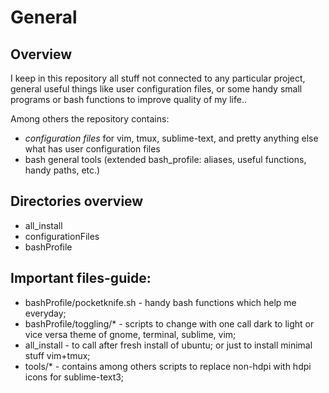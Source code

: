 General
====================

Overview
---------------------
I keep in this repository all stuff not connected to any particular project, general useful things like user configuration files, or some handy small programs or bash functions to improve quality of my life..

Among others the repository contains:
* _configuration files_ for vim, tmux, sublime-text, and pretty anything else what has user configuration files
* bash general tools (extended bash\_profile: aliases, useful functions, handy paths, etc.)


Directories overview
---------------------
* all\_install 
* configurationFiles 
* bashProfile


Important files-guide:
---------------------
* bashProfile/pocketknife.sh - handy bash functions which help me everyday;
* bashProfile/toggling/* - scripts to change with one call dark to light or vice versa theme of gnome, terminal, sublime, vim;
* all\_install - to call after fresh install of ubuntu; or just to install minimal stuff vim+tmux;
* tools/* - contains among others scripts to replace non-hdpi with hdpi icons for sublime-text3;
